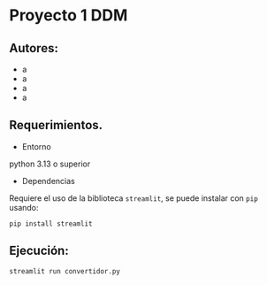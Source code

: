 # Proyecto 1 DDM

## Autores:

- a
- a
- a
- a

## Requerimientos.

- Entorno

python 3.13 o superior

   - Dependencias

Requiere el uso de la biblioteca `streamlit`, se puede instalar con `pip` usando:
    
`pip install streamlit`

## Ejecución:
`streamlit run convertidor.py`
